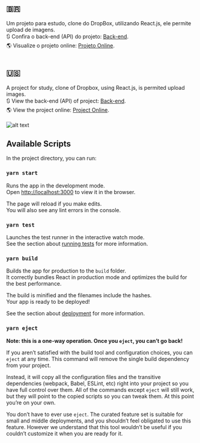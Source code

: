 ## 🇧🇷 <br />
Um projeto para estudo, clone do DropBox, utilizando React.js, ele permite upload de imagens. <br />
🔃 Confira o back-end (API) do projeto: [Back-end](https://github.com/brunomenesesdev/nextboxbackend). <br />
🌎 Visualize o projeto online: [Projeto Online](https://nextbox-front-end.herokuapp.com/). <br />
<br /> 
## 🇺🇸 <br />
A project for study, clone of Dropbox, using React.js, is permited upload images. <br />
🔃 View the back-end (API) of project: [Back-end](https://github.com/brunomenesesdev/nextboxbackend). <br />
🌎 View the project online: [Project Online](https://nextbox-front-end.herokuapp.com/). <br />
<br />
![alt text](https://nextbox.herokuapp.com/files/9eb910a16d098cd3ef171f724e4ac0fb-10.png)

## Available Scripts

In the project directory, you can run:

### `yarn start`

Runs the app in the development mode.<br />
Open [http://localhost:3000](http://localhost:3000) to view it in the browser.

The page will reload if you make edits.<br />
You will also see any lint errors in the console.

### `yarn test`

Launches the test runner in the interactive watch mode.<br />
See the section about [running tests](https://facebook.github.io/create-react-app/docs/running-tests) for more information.

### `yarn build`

Builds the app for production to the `build` folder.<br />
It correctly bundles React in production mode and optimizes the build for the best performance.

The build is minified and the filenames include the hashes.<br />
Your app is ready to be deployed!

See the section about [deployment](https://facebook.github.io/create-react-app/docs/deployment) for more information.

### `yarn eject`

**Note: this is a one-way operation. Once you `eject`, you can’t go back!**

If you aren’t satisfied with the build tool and configuration choices, you can `eject` at any time. This command will remove the single build dependency from your project.

Instead, it will copy all the configuration files and the transitive dependencies (webpack, Babel, ESLint, etc) right into your project so you have full control over them. All of the commands except `eject` will still work, but they will point to the copied scripts so you can tweak them. At this point you’re on your own.

You don’t have to ever use `eject`. The curated feature set is suitable for small and middle deployments, and you shouldn’t feel obligated to use this feature. However we understand that this tool wouldn’t be useful if you couldn’t customize it when you are ready for it.
